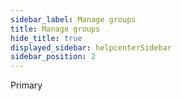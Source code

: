 ```yaml
---
sidebar_label: Manage groups
title: Manage groups
hide_title: true
displayed_sidebar: helpcenterSidebar
sidebar_position: 2
---
```


<span class="badge badge--primary">Primary</span>

